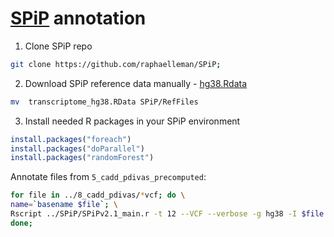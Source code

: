 # [SPiP](https://github.com/LBGC-CFB/SPiP) annotation

1. Clone SPiP repo
```bash
git clone https://github.com/raphaelleman/SPiP;
```
2. Download SPiP reference data manually - [hg38.Rdata](https://sourceforge.net/projects/splicing-prediction-pipeline/files/transcriptome/transcriptome_hg38.RData)
```bash
mv  transcriptome_hg38.RData SPiP/RefFiles
```
3. Install needed R packages in your SPiP environment
```R
install.packages("foreach")
install.packages("doParallel")
install.packages("randomForest")
```

Annotate files from `5_cadd_pdivas_precomputed`:
```bash
for file in ../8_cadd_pdivas/*vcf; do \
name=`basename $file`; \
Rscript ../SPiP/SPiPv2.1_main.r -t 12 --VCF --verbose -g hg38 -I $file -O ${name%vcf}spip.vcf; \
done;
```
